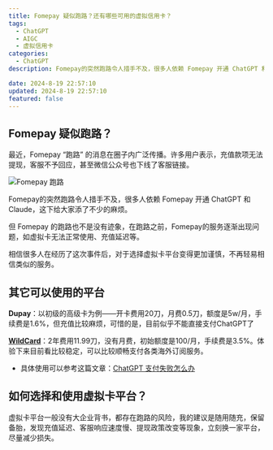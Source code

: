 ```yaml
---
title: Fomepay 疑似跑路？还有哪些可用的虚拟信用卡？
tags:
  - ChatGPT
  - AIGC
  - 虚拟信用卡
categories:
  - ChatGPT
description: Fomepay的突然跑路令人措手不及，很多人依赖 Fomepay 开通 ChatGPT 和 Claude，我推荐一个更稳定，服务更好的平台。

date: 2024-8-19 22:57:10
updated: 2024-8-19 22:57:10
featured: false
---
```


## Fomepay 疑似跑路？

最近，Fomepay “跑路” 的消息在圈子内广泛传播。许多用户表示，充值款项无法提现，客服不予回应，甚至微信公众号也下线了客服链接。

![Fomepay 跑路](https://s21.ax1x.com/2024/08/20/pAP5ies.jpg)

Fomepay的突然跑路令人措手不及，很多人依赖 Fomepay 开通 ChatGPT 和 Claude，这下给大家添了不少的麻烦。

但 Fomepay 的跑路也不是没有迹象，在跑路之前，Fomepay的服务逐渐出现问题，如虚拟卡无法正常使用、充值延迟等。

相信很多人在经历了这次事件后，对于选择虚拟卡平台变得更加谨慎，不再轻易相信类似的服务。

## 其它可以使用的平台

**Dupay**：以初级的高级卡为例——开卡费用20刀，月费0.5刀，额度是5w/月，手续费是1.6%，但充值比较麻烦，可惜的是，目前似乎不能直接支付ChatGPT了

[**WildCard**](/htmls/bewildcard001.html)：2年费用11.99刀，没有月费，初始额度是100/月，手续费是3.5%。体验下来目前看比较稳定，可以比较顺畅支付各类海外订阅服务。

- 具体使用可以参考这篇文章：[ChatGPT 支付失败怎么办](/upgrade_chatgpt)

## 如何选择和使用虚拟卡平台？

虚拟卡平台一般没有大企业背书，都存在跑路的风险，我的建议是随用随充，保留备胎，发现充值延迟、客服响应速度慢、提现政策改变等现象，立刻换一家平台，尽量减少损失。